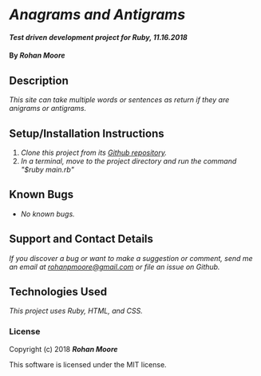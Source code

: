 # _Anagrams and Antigrams_

#### _Test driven development project for Ruby, 11.16.2018_

#### By **_Rohan Moore_**

## Description

_This site can take multiple words or sentences as return if they are anigrams or antigrams._

## Setup/Installation Instructions

1. _Clone this project from its [Github repository](https://github.com/rohanpmoore/anagrams--and-antigrams)._
2. _In a terminal, move to the project directory and run the command "$ruby main.rb"_

## Known Bugs

* _No known bugs._

## Support and Contact Details

_If you discover a bug or want to make a suggestion or comment, send me an email at rohanpmoore@gmail.com or file an issue on Github._

## Technologies Used

_This project uses Ruby, HTML, and CSS._

### License

Copyright (c) 2018 **_Rohan Moore_**

This software is licensed under the MIT license.
